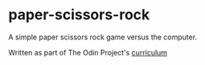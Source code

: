 # paper-scissors-rock

A simple paper scissors rock game versus the computer.

Written as part of The Odin Project's [curriculum](https://www.theodinproject.com/lessons/rock-paper-scissors)
